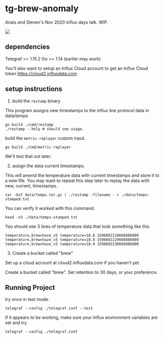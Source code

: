 # tg-brew-anomaly

Anais and Steven's Nov 2020 influx days talk. WIP.

![](!https://github.com/influxdata/tg-brew-anomaly/blob/master/dashboard.png?raw=true)

## dependencies

Telegraf >= 1.15.2
Go >= 1.14 (earlier may work)

You'll also want to setup an Influx Cloud account to get an Influx Cloud token
https://cloud2.influxdata.com

## setup instructions

1. build the `restamp` binary

This program assigns new timestamps to the influx line protocol data in data/temps

    go build ./cmd/restamp
    ./restamp --help # should see usage.

build the `metric-replayer` custom input.

    go build ./cmd/metric-replayer

We'll test that out later.

2. assign the data current timestamps.

This will amend the temperature data with current timestamps and store it to a new file.
You may want to repeat this step later to replay the data with new, current, timestamps.

    tar -Oxf data/temps.tar.gz | ./restamp -filename - > ./data/temps-stamped.txt

You can verify it worked with this command:

    head -n3 ./data/temps-stamped.txt

You should see 3 lines of temperature data that look something like this

    temperature,brew=haze_v5 temperature=18.8 1596602228666886000
    temperature,brew=haze_v5 temperature=18.8 1596602229666886000
    temperature,brew=haze_v5 temperature=18.9 1596602230666886000

3. Create a bucket called "brew"

Set up a cloud account at cloud2.influxdata.com if you haven't yet.

Create a bucket called "brew". Set retention to 30 days, or your preference.

## Running Project

try once in test mode.

    telegraf --config ./telegraf.conf --test

If it appears to be working, make sure your influx environment variables are set and try

    telegraf --config ./telegraf.conf